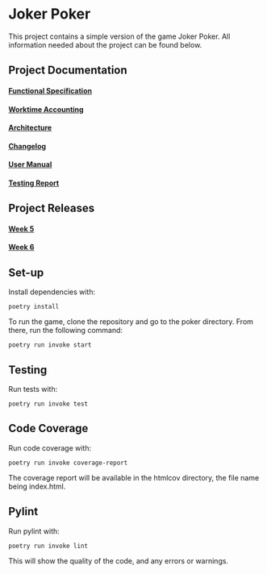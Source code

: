 # Joker Poker
This project contains a simple version of the game Joker Poker. All information needed about the project can be found below.
## Project Documentation
#### [Functional Specification](https://github.com/JesseHantula/ot-harjoitustyo/blob/master/documentation/functionalspecification.md)
#### [Worktime Accounting](https://github.com/JesseHantula/ot-harjoitustyo/blob/master/documentation/worktimeaccounting.md)
#### [Architecture](https://github.com/JesseHantula/ot-harjoitustyo/blob/master/documentation/architecture.md)
#### [Changelog](https://github.com/JesseHantula/ot-harjoitustyo/blob/master/documentation/changelog.md)
#### [User Manual](https://github.com/JesseHantula/ot-harjoitustyo/blob/master/documentation/usermanual.md)
#### [Testing Report](https://github.com/JesseHantula/ot-harjoitustyo/blob/master/documentation/testingreport.md)
## Project Releases
#### [Week 5](https://github.com/JesseHantula/ot-harjoitustyo/releases/tag/Week5)
#### [Week 6](https://github.com/JesseHantula/ot-harjoitustyo/releases/tag/Week6)
## Set-up
Install dependencies with:

`poetry install`

To run the game, clone the repository and go to the poker directory. From there, run the following command: 

`poetry run invoke start`

## Testing
Run tests with:

`poetry run invoke test`

## Code Coverage
Run code coverage with:

`poetry run invoke coverage-report`

The coverage report will be available in the htmlcov directory, the file name being index.html.
## Pylint
Run pylint with:

`poetry run invoke lint`

This will show the quality of the code, and any errors or warnings.